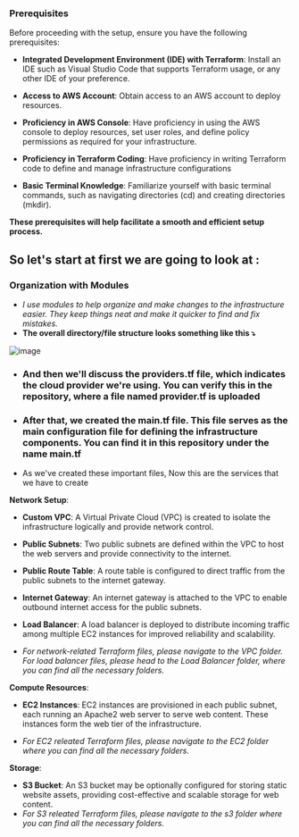 ### Prerequisites

Before proceeding with the setup, ensure you have the following prerequisites:

- **Integrated Development Environment (IDE) with Terraform**: Install an IDE such as Visual Studio Code that supports Terraform usage, or any other IDE of your preference.

- **Access to AWS Account**: Obtain access to an AWS account to deploy resources.

- **Proficiency in AWS Console**: Have proficiency in using the AWS console to deploy resources, set user roles, and define policy permissions as required for your infrastructure.

- **Proficiency in Terraform Coding**: Have proficiency in writing Terraform code to define and manage infrastructure configurations

- **Basic Terminal Knowledge**: Familiarize yourself with basic terminal commands, such as navigating directories (cd) and creating directories (mkdir).

**These prerequisites will help facilitate a smooth and efficient setup process.**

## So let's start at first we are going to look at : 

### Organization with Modules

- *I use modules to help organize and make changes to the infrastructure easier. They keep things neat and make it quicker to find and fix mistakes.*
- **The overall directory/file structure looks something like this ⤵️**

![image](https://github.com/CodeSinghh/Terraform_Automation_Project/assets/116664961/1ed1dea5-c571-4487-9d4f-6e748f309c07)


- ### **And then we'll discuss the providers.tf file, which indicates the cloud provider we're using. You can verify this in the repository, where a file named provider.tf is uploaded**

- ### **After that, we created the main.tf file. This file serves as the main configuration file for defining the infrastructure components. You can find it in this repository under the name main.tf**

- As we've created these important files, Now this are the services that we have to create

**Network Setup**:
- **Custom VPC**: A Virtual Private Cloud (VPC) is created to isolate the infrastructure logically and provide network control.
- **Public Subnets**: Two public subnets are defined within the VPC to host the web servers and provide connectivity to the internet.
- **Public Route Table**: A route table is configured to direct traffic from the public subnets to the internet gateway.
- **Internet Gateway**: An internet gateway is attached to the VPC to enable outbound internet access for the public subnets.
- **Load Balancer**: A load balancer is deployed to distribute incoming traffic among multiple EC2 instances for improved reliability and scalability.

- *For network-related Terraform files, please navigate to the VPC folder. For load balancer files, please head to the Load Balancer folder, where you can find all the necessary folders.*

**Compute Resources**:
- **EC2 Instances**: EC2 instances are provisioned in each public subnet, each running an Apache2 web server to serve web content. These instances form the web tier of the infrastructure.

- *For EC2 releated Terraform files, please navigate to the EC2 folder where you can find all the necessary folders.*

**Storage**:
- **S3 Bucket**: An S3 bucket may be optionally configured for storing static website assets, providing cost-effective and scalable storage for web content.
- *For S3 releated Terraform files, please navigate to the s3 folder where you can find all the necessary folders.*
